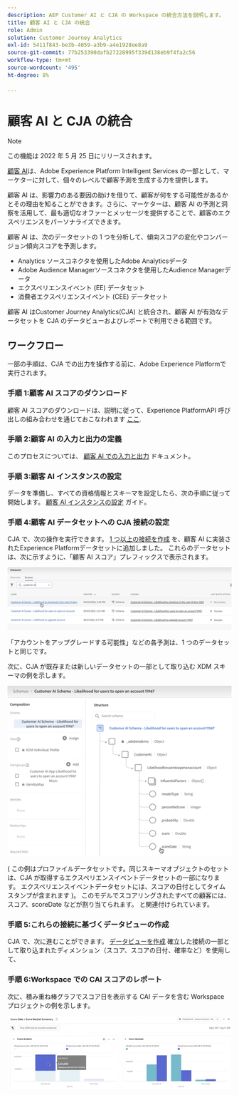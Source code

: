 ```yaml
---
description: AEP Customer AI と CJA の Workspace の統合方法を説明します。
title: 顧客 AI と CJA の統合
role: Admin
solution: Customer Journey Analytics
exl-id: 5411f843-be3b-4059-a3b9-a4e1928ee8a9
source-git-commit: 77b253390dafb27228995f339d138eb9f4fa2c56
workflow-type: tm+mt
source-wordcount: '495'
ht-degree: 8%

---
```


# 顧客 AI と CJA の統合

>[!NOTE]
>
>この機能は 2022 年 5 月 25 日にリリースされます。

[顧客 AI](https://experienceleague.adobe.com/docs/experience-platform/intelligent-services/customer-ai/overview.html?lang=en)は、Adobe Experience Platform Intelligent Services の一部として、マーケターに対して、個々のレベルで顧客予測を生成する力を提供します。

顧客 AI は、影響力のある要因の助けを借りて、顧客が何をする可能性があるかとその理由を知ることができます。さらに、マーケターは、顧客 AI の予測と洞察を活用して、最も適切なオファーとメッセージを提供することで、顧客のエクスペリエンスをパーソナライズできます。

顧客 AI は、次のデータセットの 1 つを分析して、傾向スコアの変化やコンバージョン傾向スコアを予測します。

* Analytics ソースコネクタを使用したAdobe Analyticsデータ
* Adobe Audience Managerソースコネクタを使用したAudience Managerデータ
* エクスペリエンスイベント (EE) データセット
* 消費者エクスペリエンスイベント (CEE) データセット

顧客 AI はCustomer Journey Analytics(CJA) と統合され、顧客 AI が有効なデータセットを CJA のデータビューおよびレポートで利用できる範囲です。

## ワークフロー

一部の手順は、CJA での出力を操作する前に、Adobe Experience Platformで実行されます。

### 手順 1:顧客 AI スコアのダウンロード

顧客 AI スコアのダウンロードは、説明に従って、Experience PlatformAPI 呼び出しの組み合わせを通じておこなわれます [ここ](https://experienceleague.adobe.com/docs/experience-platform/intelligent-services/customer-ai/getting-started.html?lang=en#downloading-customer-ai-scores).

### 手順 2:顧客 AI の入力と出力の定義

このプロセスについては、 [顧客 AI での入力と出力](https://experienceleague.adobe.com/docs/experience-platform/intelligent-services/customer-ai/input-output.html?lang=en) ドキュメント。

### 手順 3:顧客 AI インスタンスの設定

データを準備し、すべての資格情報とスキーマを設定したら、次の手順に従って開始します。 [顧客 AI インスタンスの設定](https://experienceleague.adobe.com/docs/experience-platform/intelligent-services/customer-ai/user-guide/configure.html?lang=en) ガイド。

### 手順 4:顧客 AI データセットへの CJA 接続の設定

CJA で、次の操作を実行できます。 [1 つ以上の接続を作成](/help/connections/create-connection.md) を、顧客 AI に実装されたExperience Platformデータセットに追加しました。 これらのデータセットは、次に示すように、「顧客 AI スコア」プレフィックスで表示されます。

![CAI スコア](assets/cai-scores.png)

「アカウントをアップグレードする可能性」などの各予測は、1 つのデータセットと同じです。

次に、CJA が既存または新しいデータセットの一部として取り込む XDM スキーマの例を示します。

![CAI スキーマ](assets/cai-schema.png)

( この例はプロファイルデータセットです。同じスキーマオブジェクトのセットは、CJA が取得するエクスペリエンスイベントデータセットの一部になります。 エクスペリエンスイベントデータセットには、スコアの日付としてタイムスタンプが含まれます )。 このモデルでスコアリングされたすべての顧客には、スコア、scoreDate などが割り当てられます。 と関連付けられています。

### 手順 5:これらの接続に基づくデータビューの作成

CJA で、次に進むことができます。 [データビューを作成](/help/data-views/create-dataview.md) 確立した接続の一部として取り込まれたディメンション（スコア、スコアの日付、確率など）を使用して、

### 手順 6:Workspace での CAI スコアのレポート

次に、積み重ね棒グラフでスコア日を表示する CAI データを含む Workspace プロジェクトの例を示します。

![スコアバケット](assets/workspace-scores.png)


